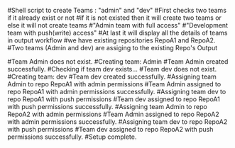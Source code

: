 #Shell script to create Teams : "admin" and "dev"
#First checks two teams if it already exist or not
#if it is not existed then it will create two teams or else it will not create teams
#"Admin team with full access" 
#"Development team with push(write) access"
#At last it will display all the details of teams in output workflow
#we have existing repositories RepoA1 and RepoA2.
#Two teams (Admin and dev) are assiging to the existing Repo's
Output

#Team Admin does not exist.
#Creating team: Admin
#Team Admin created successfully.
#Checking if team dev exists...
#Team dev does not exist.
#Creating team: dev
#Team dev created successfully.
#Assigning team Admin to repo RepoA1 with admin permissions
#Team Admin assigned to repo RepoA1 with admin permissions successfully.
#Assigning team dev to repo RepoA1 with push permissions
#Team dev assigned to repo RepoA1 with push permissions successfully.
#Assigning team Admin to repo RepoA2 with admin permissions
#Team Admin assigned to repo RepoA2 with admin permissions successfully.
#Assigning team dev to repo RepoA2 with push permissions
#Team dev assigned to repo RepoA2 with push permissions successfully.
#Setup complete.
